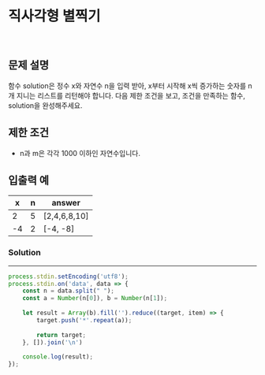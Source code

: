 # 직사각형 별찍기
<br/>

## 문제 설명
함수 solution은 정수 x와 자연수 n을 입력 받아, x부터 시작해 x씩 증가하는 숫자를 n개 지니는 리스트를 리턴해야 합니다. 다음 제한 조건을 보고, 조건을 만족하는 함수, solution을 완성해주세요.

## 제한 조건
- n과 m은 각각 1000 이하인 자연수입니다.

## 입출력 예
| x | n | answer |
| --- | --- | --- |
| 2 | 5 | [2,4,6,8,10] |
| -4 | 2 | [-4, -8] |

### Solution

---

```javascript
process.stdin.setEncoding('utf8');
process.stdin.on('data', data => {
    const n = data.split(" ");
    const a = Number(n[0]), b = Number(n[1]);
    
    let result = Array(b).fill('').reduce((target, item) => {
        target.push('*'.repeat(a));
        
        return target;
    }, []).join('\n')
    
    console.log(result);
});
```
